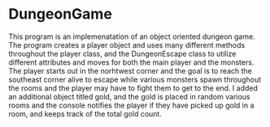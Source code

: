 # DungeonGame
This program is an implemenatation of an object oriented dungeon game. The program creates a player object and uses many different methods 
throughout the player class, and the DungeonEscape class to utilize different attributes and moves for both the main player and the monsters. 
The player starts out in the norhtwest corner and the goal is to reach the southeast corner alive to escape while various monsters spawn 
throughout the rooms and the player may have to fight them to get to the end. I added an additional object titled gold, and the gold is placed 
in random various rooms and the console notifies the player if they have picked up gold in a room, and keeps track of the total gold count.
